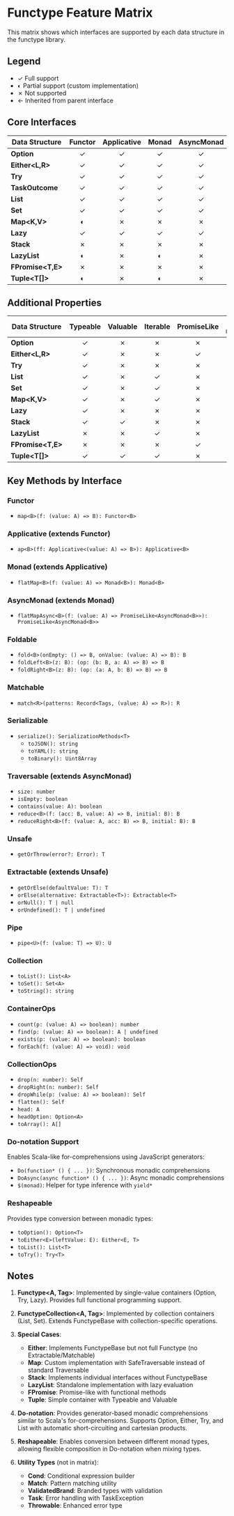 # Functype Feature Matrix

This matrix shows which interfaces are supported by each data structure in the functype library.

## Legend

- ✓ Full support
- ◐ Partial support (custom implementation)
- ✗ Not supported
- ← Inherited from parent interface

## Core Interfaces

| Data Structure     | Functor | Applicative | Monad | AsyncMonad | Foldable | Matchable | Serializable | Traversable | Extractable | Unsafe | Pipe | Collection | ContainerOps | CollectionOps |
| ------------------ | :-----: | :---------: | :---: | :--------: | :------: | :-------: | :----------: | :---------: | :---------: | :----: | :--: | :--------: | :----------: | :-----------: |
| **Option<T>**      |    ✓    |      ✓      |   ✓   |     ✓      |    ✓     |     ✓     |      ✓       |      ✓      |      ✓      |   ←    |  ✓   |     ✗      |      ✓       |       ✗       |
| **Either<L,R>**    |    ✓    |      ✓      |   ✓   |     ✓      |    ✓     |     ✗     |      ✓       |      ✓      |      ✓      |   ←    |  ✗   |     ✗      |      ✓       |       ✗       |
| **Try<T>**         |    ✓    |      ✓      |   ✓   |     ✓      |    ✓     |     ✗     |      ✓       |      ✓      |      ✓      |   ←    |  ✓   |     ✗      |      ✓       |       ✗       |
| **TaskOutcome<T>** |    ✓    |      ✓      |   ✓   |     ✓      |    ✓     |     ✗     |      ✓       |      ✓      |      ✓      |   ←    |  ✓   |     ✗      |      ✓       |       ✗       |
| **List<A>**        |    ✓    |      ✓      |   ✓   |     ✓      |    ✓     |     ✗     |      ✓       |      ✓      |      ✗      |   ✗    |  ✓   |     ✓      |      ✓       |       ✓       |
| **Set<A>**         |    ✓    |      ✓      |   ✓   |     ✓      |    ✓     |     ✗     |      ✓       |      ✓      |      ✗      |   ✗    |  ✓   |     ✓      |      ✓       |       ✓       |
| **Map<K,V>**       |    ◐    |      ✗      |   ✗   |     ✗      |    ✓     |     ✗     |      ✓       |      ◐      |      ✗      |   ✗    |  ✓   |     ✓      |      ✗       |       ✗       |
| **Lazy<T>**        |    ✓    |      ✓      |   ✓   |     ✓      |    ✓     |     ✗     |      ✓       |      ✓      |      ✓      |   ←    |  ✓   |     ✗      |      ✓       |       ✗       |
| **Stack<A>**       |    ✗    |      ✗      |   ✗   |     ✗      |    ✓     |     ✓     |      ✓       |      ✓      |      ✗      |   ✗    |  ✓   |     ✗      |      ✗       |       ✗       |
| **LazyList<A>**    |    ◐    |      ✗      |   ◐   |     ✗      |    ✗     |     ✗     |      ✗       |      ✗      |      ✗      |   ✗    |  ✗   |     ✗      |      ✗       |       ✗       |
| **FPromise<T,E>**  |    ✗    |      ✗      |   ✗   |     ✗      |    ✗     |     ✗     |      ✗       |      ✗      |      ✗      |   ✗    |  ✗   |     ✗      |      ✗       |       ✗       |
| **Tuple<T[]>**     |    ◐    |      ✗      |   ◐   |     ✗      |    ✗     |     ✗     |      ✗       |      ✗      |      ✗      |   ✗    |  ✗   |     ✗      |      ✗       |       ✗       |

## Additional Properties

| Data Structure    | Typeable | Valuable | Iterable | PromiseLike | Do-notation | Reshapeable |
| ----------------- | :------: | :------: | :------: | :---------: | :---------: | :---------: |
| **Option<T>**     |    ✓     |    ✗     |    ✗     |      ✗      |      ✓      |      ✓      |
| **Either<L,R>**   |    ✓     |    ✗     |    ✗     |      ✓      |      ✓      |      ✓      |
| **Try<T>**        |    ✓     |    ✗     |    ✗     |      ✗      |      ✓      |      ✓      |
| **List<A>**       |    ✓     |    ✗     |    ✓     |      ✗      |      ✓      |      ✓      |
| **Set<A>**        |    ✓     |    ✗     |    ✓     |      ✗      |      ✗      |      ✗      |
| **Map<K,V>**      |    ✓     |    ✗     |    ✓     |      ✗      |      ✗      |      ✗      |
| **Lazy<T>**       |    ✓     |    ✗     |    ✗     |      ✗      |      ✗      |      ✗      |
| **Stack<A>**      |    ✓     |    ✓     |    ✗     |      ✗      |      ✗      |      ✗      |
| **LazyList<A>**   |    ✗     |    ✗     |    ✓     |      ✗      |      ✗      |      ✗      |
| **FPromise<T,E>** |    ✗     |    ✗     |    ✗     |      ✓      |      ✗      |      ✗      |
| **Tuple<T[]>**    |    ✓     |    ✓     |    ✓     |      ✗      |      ✗      |      ✗      |

## Key Methods by Interface

### Functor

- `map<B>(f: (value: A) => B): Functor<B>`

### Applicative (extends Functor)

- `ap<B>(ff: Applicative<(value: A) => B>): Applicative<B>`

### Monad (extends Applicative)

- `flatMap<B>(f: (value: A) => Monad<B>): Monad<B>`

### AsyncMonad (extends Monad)

- `flatMapAsync<B>(f: (value: A) => PromiseLike<AsyncMonad<B>>): PromiseLike<AsyncMonad<B>>`

### Foldable

- `fold<B>(onEmpty: () => B, onValue: (value: A) => B): B`
- `foldLeft<B>(z: B): (op: (b: B, a: A) => B) => B`
- `foldRight<B>(z: B): (op: (a: A, b: B) => B) => B`

### Matchable

- `match<R>(patterns: Record<Tags, (value: A) => R>): R`

### Serializable

- `serialize(): SerializationMethods<T>`
  - `toJSON(): string`
  - `toYAML(): string`
  - `toBinary(): Uint8Array`

### Traversable (extends AsyncMonad)

- `size: number`
- `isEmpty: boolean`
- `contains(value: A): boolean`
- `reduce<B>(f: (acc: B, value: A) => B, initial: B): B`
- `reduceRight<B>(f: (value: A, acc: B) => B, initial: B): B`

### Unsafe

- `getOrThrow(error?: Error): T`

### Extractable (extends Unsafe)

- `getOrElse(defaultValue: T): T`
- `orElse(alternative: Extractable<T>): Extractable<T>`
- `orNull(): T | null`
- `orUndefined(): T | undefined`

### Pipe

- `pipe<U>(f: (value: T) => U): U`

### Collection

- `toList(): List<A>`
- `toSet(): Set<A>`
- `toString(): string`

### ContainerOps

- `count(p: (value: A) => boolean): number`
- `find(p: (value: A) => boolean): A | undefined`
- `exists(p: (value: A) => boolean): boolean`
- `forEach(f: (value: A) => void): void`

### CollectionOps

- `drop(n: number): Self`
- `dropRight(n: number): Self`
- `dropWhile(p: (value: A) => boolean): Self`
- `flatten(): Self`
- `head: A`
- `headOption: Option<A>`
- `toArray(): A[]`

### Do-notation Support

Enables Scala-like for-comprehensions using JavaScript generators:

- `Do(function* () { ... })`: Synchronous monadic comprehensions
- `DoAsync(async function* () { ... })`: Async monadic comprehensions
- `$(monad)`: Helper for type inference with `yield*`

### Reshapeable

Provides type conversion between monadic types:

- `toOption(): Option<T>`
- `toEither<E>(leftValue: E): Either<E, T>`
- `toList(): List<T>`
- `toTry(): Try<T>`

## Notes

1. **Functype<A, Tag>**: Implemented by single-value containers (Option, Try, Lazy). Provides full functional programming support.

2. **FunctypeCollection<A, Tag>**: Implemented by collection containers (List, Set). Extends FunctypeBase with collection-specific operations.

3. **Special Cases**:
   - **Either**: Implements FunctypeBase but not full Functype (no Extractable/Matchable)
   - **Map**: Custom implementation with SafeTraversable instead of standard Traversable
   - **Stack**: Implements individual interfaces without FunctypeBase
   - **LazyList**: Standalone implementation with lazy evaluation
   - **FPromise**: Promise-like with functional methods
   - **Tuple**: Simple container with Typeable and Valuable

4. **Do-notation**: Provides generator-based monadic comprehensions similar to Scala's for-comprehensions. Supports Option, Either, Try, and List with automatic short-circuiting and cartesian products.

5. **Reshapeable**: Enables conversion between different monad types, allowing flexible composition in Do-notation when mixing types.

6. **Utility Types** (not in matrix):
   - **Cond**: Conditional expression builder
   - **Match**: Pattern matching utility
   - **ValidatedBrand**: Branded types with validation
   - **Task**: Error handling with TaskException
   - **Throwable**: Enhanced error type
